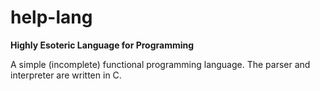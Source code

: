 # help-lang
<b>Highly Esoteric Language for Programming</b>

A simple (incomplete) functional programming language.
The parser and interpreter are written in C.
